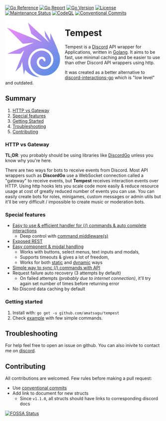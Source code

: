[![Go Reference](https://pkg.go.dev/badge/github.com/amatsagu/tempest.svg)](https://pkg.go.dev/github.com/amatsagu/tempest)
[![Go Report](https://goreportcard.com/badge/github.com/amatsagu/tempest)](https://goreportcard.com/report/github.com/amatsagu/tempest)
[![Go Version](https://img.shields.io/github/go-mod/go-version/amatsagu/tempest)](https://golang.org/doc/devel/release.html)
[![License](https://img.shields.io/github/license/Amatsagu/tempest)](https://github.com/amatsagu/tempest/blob/development/LICENSE)
[![Maintenance Status](https://img.shields.io/maintenance/yes/2024)](https://github.com/amatsagu/tempest)
[![CodeQL](https://github.com/amatsagu/tempest/actions/workflows/github-code-scanning/codeql/badge.svg?branch=development)](https://github.com/amatsagu/tempest/actions/workflows/github-code-scanning/codeql)
[![Conventional Commits](https://img.shields.io/badge/Conventional%20Commits-1.0.0-%23FE5196?logo=conventionalcommits&logoColor=white)](https://conventionalcommits.org)

<img align="left" src="/.github/tempest-logo.png" width=192 alt="Tempest library logo">

# Tempest
Tempest is a [Discord](https://discord.com) API wrapper for Applications, written in [Golang](https://golang.org/). It aims to be fast, use minimal caching and be easier to use than other Discord API wrappers using http.

It was created as a better alternative to [discord-interactions-go](https://github.com/bsdlp/discord-interactions-go) which is "low level" and outdated.

## Summary
1. [HTTP vs Gateway](#http-vs-gateway)
2. [Special features](#special-features)
3. [Getting Started](#getting-started)
4. [Troubleshooting](#troubleshooting)
5. [Contributing](#contributing)

### HTTP vs Gateway
**TL;DR**: you probably should be using libraries like [DiscordGo](https://github.com/bwmarrin/discordgo) unless you know why you're here.

There are two ways for bots to receive events from Discord. Most API wrappers such as **DiscordGo** use a WebSocket connection called a "gateway" to receive events, but **Tempest** receives interaction events over HTTP. Using http hooks lets you scale code more easily & reduce resource usage at cost of greatly reduced number of events you can use. You can easily create bots for roles, minigames, custom messages or admin utils but it'll be very difficult / impossible to create music or moderation bots.

### Special features
* [Easy to use & efficient handler for (/) commands & auto complete interactions](https://pkg.go.dev/github.com/amatsagu/tempest#Client.RegisterCommand)
    - Deep control with [command middleware(s)](https://pkg.go.dev/github.com/amatsagu/tempest#ClientOptions)
* [Exposed REST](https://pkg.go.dev/github.com/amatsagu/tempest#Client.Rest)
* [Easy component & modal handling](https://pkg.go.dev/github.com/amatsagu/tempest#Client.AwaitComponent)
    - Works with buttons, select menus, text inputs and modals,
    - Supports timeouts & gives a lot of freedom,
    - Works for both [static](https://pkg.go.dev/github.com/amatsagu/tempest#Client.RegisterComponent) and [dynamic](https://pkg.go.dev/github.com/amatsagu/tempest#Client.AwaitModal) ways
* [Simple way to sync (/) commands with API](https://pkg.go.dev/github.com/amatsagu/tempest#Client.SyncCommands)
* Request failure auto recovery (3 attempts by default)
    - On failed attempts *(probably due to internet connection)*, it'll try again set number of times before returning error
* No Discord data caching by default

### Getting started
1. Install with: `go get -u github.com/amatsagu/tempest`
2. Check [example](https://github.com/amatsagu/tempest/blob/master/example) with few simple commands.



## Troubleshooting
For help feel free to open an issue on github.
You can also inivite to contact me on [discord](https://discord.com/users/390394829789593601).

## Contributing
All contributions are welcomed.
Few rules before making a pull request:
* Use [conventional commits](https://www.conventionalcommits.org/en/v1.0.0/)
* Add link to document for new structs
    - Since `v1.1.0`, all structs should have links to corresponding discord docs



[![FOSSA Status](https://app.fossa.com/api/projects/git%2Bgithub.com%2FAmatsagu%2FTempest.svg?type=large)](https://app.fossa.com/projects/git%2Bgithub.com%2FAmatsagu%2FTempest?ref=badge_large)
